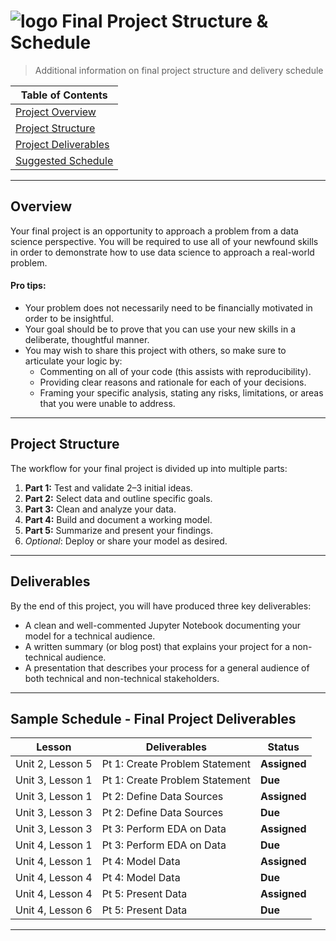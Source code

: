 # ![logo](https://ga-dash.s3.amazonaws.com/production/assets/logo-9f88ae6c9c3871690e33280fcf557f33.png) Final Project Structure & Schedule

> Additional information on final project structure and delivery schedule

| Table of Contents | 
| --- | 
| [Project Overview](#overview) |
| [Project Structure](#structure) | 
| [Project Deliverables](#deliverables) | 
| [Suggested Schedule](#schedule) | 

---

<a name="overview"></a>
## Overview

Your final project is an opportunity to approach a problem from a data science perspective. You will be required to use all of your newfound skills in order to demonstrate how to use data science to approach a real-world problem. 

#### Pro tips:
- Your problem does not necessarily need to be financially motivated in order to be insightful. 
- Your goal should be to prove that you can use your new skills in a deliberate, thoughtful manner.
- You may wish to share this project with others, so make sure to articulate your logic by:
    - Commenting on all of your code (this assists with reproducibility).
    - Providing clear reasons and rationale for each of your decisions.
    - Framing your specific analysis, stating any risks, limitations, or areas that you were unable to address.

---

<a name="structure"></a>
## Project Structure
The workflow for your final project is divided up into multiple parts:

1. **Part 1:** Test and validate 2–3 initial ideas.
2. **Part 2:** Select data and outline specific goals.
3. **Part 3:** Clean and analyze your data.
4. **Part 4:** Build and document a working model.
5. **Part 5:** Summarize and present your findings.
6. *Optional*: Deploy or share your model as desired.

---

<a name="deliverables"></a>
## Deliverables

By the end of this project, you will have produced three key deliverables:

- A clean and well-commented Jupyter Notebook documenting your model for a technical audience.
- A written summary (or blog post) that explains your project for a non-technical audience.
- A presentation that describes your process for a general audience of both technical and non-technical stakeholders. 

---

<a name="schedule"></a>
## Sample Schedule - Final Project Deliverables

| Lesson  | Deliverables | Status
| --- | --- | --- |
| Unit 2, Lesson 5 | Pt 1: Create Problem Statement 	 | **Assigned** |
| Unit 3, Lesson 1 | Pt 1: Create Problem Statement 	 | **Due** |
| Unit 3, Lesson 1 | Pt 2: Define Data Sources           | **Assigned** |
| Unit 3, Lesson 3 | Pt 2: Define Data Sources           | **Due** |
| Unit 3, Lesson 3 | Pt 3: Perform EDA on Data           | **Assigned** |
| Unit 4, Lesson 1 | Pt 3: Perform EDA on Data           | **Due** |
| Unit 4, Lesson 1 | Pt 4: Model Data                    | **Assigned** |
| Unit 4, Lesson 4 | Pt 4: Model Data                    | **Due** |
| Unit 4, Lesson 4 | Pt 5: Present Data                  | **Assigned** |
| Unit 4, Lesson 6 | Pt 5: Present Data                  | **Due** |

---
